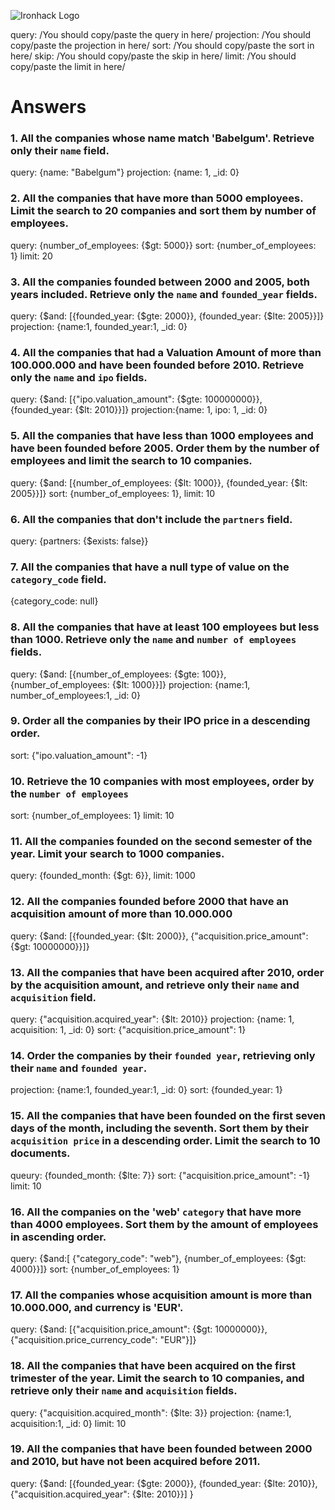 ![Ironhack Logo](https://i.imgur.com/1QgrNNw.png)

query: /You should copy/paste the query in here/
projection: /You should copy/paste the projection in here/
sort: /You should copy/paste the sort in here/
skip: /You should copy/paste the skip in here/
limit: /You should copy/paste the limit in here/

# Answers

### 1. All the companies whose name match 'Babelgum'. Retrieve only their `name` field.

<!-- Your Code Goes Here -->
query: {name: "Babelgum"} projection: {name: 1, _id: 0}

### 2. All the companies that have more than 5000 employees. Limit the search to 20 companies and sort them by **number of employees**.

<!-- Your Code Goes Here -->
query: {number_of_employees: {$gt: 5000}} sort: {number_of_employees: 1} limit: 20

### 3. All the companies founded between 2000 and 2005, both years included. Retrieve only the `name` and `founded_year` fields.

<!-- Your Code Goes Here -->
query: {$and: [{founded_year: {$gte: 2000}}, {founded_year: {$lte: 2005}}]} projection: {name:1, founded_year:1, _id: 0}

### 4. All the companies that had a Valuation Amount of more than 100.000.000 and have been founded before 2010. Retrieve only the `name` and `ipo` fields.

<!-- Your Code Goes Here -->

query: {$and: [{"ipo.valuation_amount": {$gte: 100000000}}, {founded_year: {$lt: 2010}}]} projection:{name: 1, ipo: 1, _id: 0}

### 5. All the companies that have less than 1000 employees and have been founded before 2005. Order them by the number of employees and limit the search to 10 companies.

<!-- Your Code Goes Here -->

query: {$and: [{number_of_employees: {$lt: 1000}}, {founded_year: {$lt: 2005}}]} sort: {number_of_employees: 1}, limit: 10

### 6. All the companies that don't include the `partners` field.

<!-- Your Code Goes Here -->

query: {partners: {$exists: false}}

### 7. All the companies that have a null type of value on the `category_code` field.

<!-- Your Code Goes Here -->

{category_code: null}

### 8. All the companies that have at least 100 employees but less than 1000. Retrieve only the `name` and `number of employees` fields.

<!-- Your Code Goes Here -->

query: {$and: [{number_of_employees: {$gte: 100}}, {number_of_employees: {$lt: 1000}}]} projection: {name:1, number_of_employees:1, _id: 0}

### 9. Order all the companies by their IPO price in a descending order.

<!-- Your Code Goes Here -->

sort: {"ipo.valuation_amount": -1}

### 10. Retrieve the 10 companies with most employees, order by the `number of employees`

<!-- Your Code Goes Here -->

sort: {number_of_employees: 1} limit: 10

### 11. All the companies founded on the second semester of the year. Limit your search to 1000 companies.

<!-- Your Code Goes Here -->

query: {founded_month: {$gt: 6}}, limit: 1000

### 12. All the companies founded before 2000 that have an acquisition amount of more than 10.000.000

<!-- Your Code Goes Here -->

query: {$and: [{founded_year: {$lt: 2000}}, {"acquisition.price_amount": {$gt: 10000000}}]}

### 13. All the companies that have been acquired after 2010, order by the acquisition amount, and retrieve only their `name` and `acquisition` field.

<!-- Your Code Goes Here -->

query: {"acquisition.acquired_year": {$lt: 2010}} projection: {name: 1, acquisition: 1, _id: 0} sort: {"acquisition.price_amount": 1}

### 14. Order the companies by their `founded year`, retrieving only their `name` and `founded year`.

<!-- Your Code Goes Here -->

projection: {name:1, founded_year:1, _id: 0} sort: {founded_year: 1}

### 15. All the companies that have been founded on the first seven days of the month, including the seventh. Sort them by their `acquisition price` in a descending order. Limit the search to 10 documents.

<!-- Your Code Goes Here -->

queury: {founded_month: {$lte: 7}} sort: {"acquisition.price_amount": -1} limit: 10

### 16. All the companies on the 'web' `category` that have more than 4000 employees. Sort them by the amount of employees in ascending order.

<!-- Your Code Goes Here -->

query: {$and:[ {"category_code": "web"}, {number_of_employees: {$gt: 4000}}]} sort: {number_of_employees: 1}

### 17. All the companies whose acquisition amount is more than 10.000.000, and currency is 'EUR'.

<!-- Your Code Goes Here -->

query: {$and: [{"acquisition.price_amount": {$gt: 10000000}}, {"acquisition.price_currency_code": "EUR"}]}

### 18. All the companies that have been acquired on the first trimester of the year. Limit the search to 10 companies, and retrieve only their `name` and `acquisition` fields.

<!-- Your Code Goes Here -->

query: {"acquisition.acquired_month": {$lte: 3}} projection: {name:1, acquisition:1, _id: 0} limit: 10

### 19. All the companies that have been founded between 2000 and 2010, but have not been acquired before 2011.

<!-- Your Code Goes Here -->

query: {$and: [{founded_year: {$gte: 2000}}, {founded_year: {$lte: 2010}}, {"acquisition.acquired_year": {$lte: 2010}}] }